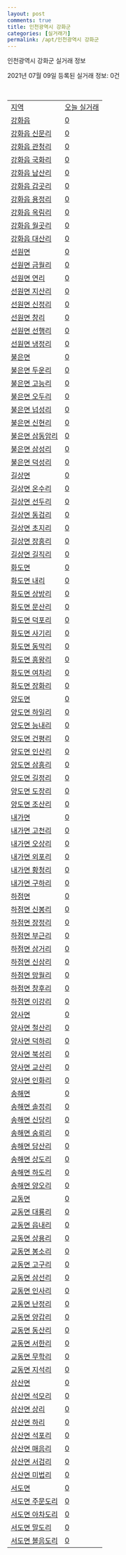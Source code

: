 ```yaml
---
layout: post
comments: true
title: 인천광역시 강화군
categories: [실거래가]
permalink: /apt/인천광역시 강화군
---
```


인천광역시 강화군 실거래 정보

2021년 07월 09일 등록된 실거래 정보: 0건

<script type="text/javascript">
  google.charts.load('current', {'packages':['corechart']});
  google.charts.setOnLoadCallback(drawChart);

  function drawChart() {
    var data = google.visualization.arrayToDataTable([['거래일', '매매', '전월세', '전매'], ['20-07', 14, 6, 0], ['20-08', 15, 4, 0], ['20-09', 8, 8, 0], ['20-10', 18, 1, 0], ['20-11', 12, 6, 0], ['20-12', 21, 4, 0], ['21-01', 17, 8, 0], ['21-02', 13, 9, 0], ['21-03', 29, 2, 0], ['21-04', 14, 2, 0], ['21-05', 14, 3, 0], ['21-06', 8, 3, 0], ['21-07', 0, 1, 0]]);

    var options = {
      title: '최근 1년간 유형별 거래량 추이',
      legend: { position: 'bottom' }
    };

    var chart = new google.visualization.LineChart(document.getElementById('columnchart_material'));
    chart.draw(data, (options));
  }
</script>

<div id="columnchart_material" style="width: 95%; margin-left: -35px"></div>
<br>
<table class="sortable">
  <tr>
    <td><a href="#">지역</a></td>
    <td><a href="#">오늘 실거래</a></td>
  </tr>

  
  <tr class="item">
    <td><a href="인천광역시 강화군 강화읍">강화읍</a></td>
    <td><a href="인천광역시 강화군 강화읍">0</a></td>
  </tr>
    

  <tr class="item">
    <td><a href="인천광역시 강화군 강화읍 신문리">강화읍 신문리</a></td>
    <td><a href="인천광역시 강화군 강화읍 신문리">0</a></td>
  </tr>
    

  <tr class="item">
    <td><a href="인천광역시 강화군 강화읍 관청리">강화읍 관청리</a></td>
    <td><a href="인천광역시 강화군 강화읍 관청리">0</a></td>
  </tr>
    

  <tr class="item">
    <td><a href="인천광역시 강화군 강화읍 국화리">강화읍 국화리</a></td>
    <td><a href="인천광역시 강화군 강화읍 국화리">0</a></td>
  </tr>
    

  <tr class="item">
    <td><a href="인천광역시 강화군 강화읍 남산리">강화읍 남산리</a></td>
    <td><a href="인천광역시 강화군 강화읍 남산리">0</a></td>
  </tr>
    

  <tr class="item">
    <td><a href="인천광역시 강화군 강화읍 갑곳리">강화읍 갑곳리</a></td>
    <td><a href="인천광역시 강화군 강화읍 갑곳리">0</a></td>
  </tr>
    

  <tr class="item">
    <td><a href="인천광역시 강화군 강화읍 용정리">강화읍 용정리</a></td>
    <td><a href="인천광역시 강화군 강화읍 용정리">0</a></td>
  </tr>
    

  <tr class="item">
    <td><a href="인천광역시 강화군 강화읍 옥림리">강화읍 옥림리</a></td>
    <td><a href="인천광역시 강화군 강화읍 옥림리">0</a></td>
  </tr>
    

  <tr class="item">
    <td><a href="인천광역시 강화군 강화읍 월곳리">강화읍 월곳리</a></td>
    <td><a href="인천광역시 강화군 강화읍 월곳리">0</a></td>
  </tr>
    

  <tr class="item">
    <td><a href="인천광역시 강화군 강화읍 대산리">강화읍 대산리</a></td>
    <td><a href="인천광역시 강화군 강화읍 대산리">0</a></td>
  </tr>
    

  <tr class="item">
    <td><a href="인천광역시 강화군 선원면">선원면</a></td>
    <td><a href="인천광역시 강화군 선원면">0</a></td>
  </tr>
    

  <tr class="item">
    <td><a href="인천광역시 강화군 선원면 금월리">선원면 금월리</a></td>
    <td><a href="인천광역시 강화군 선원면 금월리">0</a></td>
  </tr>
    

  <tr class="item">
    <td><a href="인천광역시 강화군 선원면 연리">선원면 연리</a></td>
    <td><a href="인천광역시 강화군 선원면 연리">0</a></td>
  </tr>
    

  <tr class="item">
    <td><a href="인천광역시 강화군 선원면 지산리">선원면 지산리</a></td>
    <td><a href="인천광역시 강화군 선원면 지산리">0</a></td>
  </tr>
    

  <tr class="item">
    <td><a href="인천광역시 강화군 선원면 신정리">선원면 신정리</a></td>
    <td><a href="인천광역시 강화군 선원면 신정리">0</a></td>
  </tr>
    

  <tr class="item">
    <td><a href="인천광역시 강화군 선원면 창리">선원면 창리</a></td>
    <td><a href="인천광역시 강화군 선원면 창리">0</a></td>
  </tr>
    

  <tr class="item">
    <td><a href="인천광역시 강화군 선원면 선행리">선원면 선행리</a></td>
    <td><a href="인천광역시 강화군 선원면 선행리">0</a></td>
  </tr>
    

  <tr class="item">
    <td><a href="인천광역시 강화군 선원면 냉정리">선원면 냉정리</a></td>
    <td><a href="인천광역시 강화군 선원면 냉정리">0</a></td>
  </tr>
    

  <tr class="item">
    <td><a href="인천광역시 강화군 불은면">불은면</a></td>
    <td><a href="인천광역시 강화군 불은면">0</a></td>
  </tr>
    

  <tr class="item">
    <td><a href="인천광역시 강화군 불은면 두운리">불은면 두운리</a></td>
    <td><a href="인천광역시 강화군 불은면 두운리">0</a></td>
  </tr>
    

  <tr class="item">
    <td><a href="인천광역시 강화군 불은면 고능리">불은면 고능리</a></td>
    <td><a href="인천광역시 강화군 불은면 고능리">0</a></td>
  </tr>
    

  <tr class="item">
    <td><a href="인천광역시 강화군 불은면 오두리">불은면 오두리</a></td>
    <td><a href="인천광역시 강화군 불은면 오두리">0</a></td>
  </tr>
    

  <tr class="item">
    <td><a href="인천광역시 강화군 불은면 넙성리">불은면 넙성리</a></td>
    <td><a href="인천광역시 강화군 불은면 넙성리">0</a></td>
  </tr>
    

  <tr class="item">
    <td><a href="인천광역시 강화군 불은면 신현리">불은면 신현리</a></td>
    <td><a href="인천광역시 강화군 불은면 신현리">0</a></td>
  </tr>
    

  <tr class="item">
    <td><a href="인천광역시 강화군 불은면 삼동암리">불은면 삼동암리</a></td>
    <td><a href="인천광역시 강화군 불은면 삼동암리">0</a></td>
  </tr>
    

  <tr class="item">
    <td><a href="인천광역시 강화군 불은면 삼성리">불은면 삼성리</a></td>
    <td><a href="인천광역시 강화군 불은면 삼성리">0</a></td>
  </tr>
    

  <tr class="item">
    <td><a href="인천광역시 강화군 불은면 덕성리">불은면 덕성리</a></td>
    <td><a href="인천광역시 강화군 불은면 덕성리">0</a></td>
  </tr>
    

  <tr class="item">
    <td><a href="인천광역시 강화군 길상면">길상면</a></td>
    <td><a href="인천광역시 강화군 길상면">0</a></td>
  </tr>
    

  <tr class="item">
    <td><a href="인천광역시 강화군 길상면 온수리">길상면 온수리</a></td>
    <td><a href="인천광역시 강화군 길상면 온수리">0</a></td>
  </tr>
    

  <tr class="item">
    <td><a href="인천광역시 강화군 길상면 선두리">길상면 선두리</a></td>
    <td><a href="인천광역시 강화군 길상면 선두리">0</a></td>
  </tr>
    

  <tr class="item">
    <td><a href="인천광역시 강화군 길상면 동검리">길상면 동검리</a></td>
    <td><a href="인천광역시 강화군 길상면 동검리">0</a></td>
  </tr>
    

  <tr class="item">
    <td><a href="인천광역시 강화군 길상면 초지리">길상면 초지리</a></td>
    <td><a href="인천광역시 강화군 길상면 초지리">0</a></td>
  </tr>
    

  <tr class="item">
    <td><a href="인천광역시 강화군 길상면 장흥리">길상면 장흥리</a></td>
    <td><a href="인천광역시 강화군 길상면 장흥리">0</a></td>
  </tr>
    

  <tr class="item">
    <td><a href="인천광역시 강화군 길상면 길직리">길상면 길직리</a></td>
    <td><a href="인천광역시 강화군 길상면 길직리">0</a></td>
  </tr>
    

  <tr class="item">
    <td><a href="인천광역시 강화군 화도면">화도면</a></td>
    <td><a href="인천광역시 강화군 화도면">0</a></td>
  </tr>
    

  <tr class="item">
    <td><a href="인천광역시 강화군 화도면 내리">화도면 내리</a></td>
    <td><a href="인천광역시 강화군 화도면 내리">0</a></td>
  </tr>
    

  <tr class="item">
    <td><a href="인천광역시 강화군 화도면 상방리">화도면 상방리</a></td>
    <td><a href="인천광역시 강화군 화도면 상방리">0</a></td>
  </tr>
    

  <tr class="item">
    <td><a href="인천광역시 강화군 화도면 문산리">화도면 문산리</a></td>
    <td><a href="인천광역시 강화군 화도면 문산리">0</a></td>
  </tr>
    

  <tr class="item">
    <td><a href="인천광역시 강화군 화도면 덕포리">화도면 덕포리</a></td>
    <td><a href="인천광역시 강화군 화도면 덕포리">0</a></td>
  </tr>
    

  <tr class="item">
    <td><a href="인천광역시 강화군 화도면 사기리">화도면 사기리</a></td>
    <td><a href="인천광역시 강화군 화도면 사기리">0</a></td>
  </tr>
    

  <tr class="item">
    <td><a href="인천광역시 강화군 화도면 동막리">화도면 동막리</a></td>
    <td><a href="인천광역시 강화군 화도면 동막리">0</a></td>
  </tr>
    

  <tr class="item">
    <td><a href="인천광역시 강화군 화도면 흥왕리">화도면 흥왕리</a></td>
    <td><a href="인천광역시 강화군 화도면 흥왕리">0</a></td>
  </tr>
    

  <tr class="item">
    <td><a href="인천광역시 강화군 화도면 여차리">화도면 여차리</a></td>
    <td><a href="인천광역시 강화군 화도면 여차리">0</a></td>
  </tr>
    

  <tr class="item">
    <td><a href="인천광역시 강화군 화도면 장화리">화도면 장화리</a></td>
    <td><a href="인천광역시 강화군 화도면 장화리">0</a></td>
  </tr>
    

  <tr class="item">
    <td><a href="인천광역시 강화군 양도면">양도면</a></td>
    <td><a href="인천광역시 강화군 양도면">0</a></td>
  </tr>
    

  <tr class="item">
    <td><a href="인천광역시 강화군 양도면 하일리">양도면 하일리</a></td>
    <td><a href="인천광역시 강화군 양도면 하일리">0</a></td>
  </tr>
    

  <tr class="item">
    <td><a href="인천광역시 강화군 양도면 능내리">양도면 능내리</a></td>
    <td><a href="인천광역시 강화군 양도면 능내리">0</a></td>
  </tr>
    

  <tr class="item">
    <td><a href="인천광역시 강화군 양도면 건평리">양도면 건평리</a></td>
    <td><a href="인천광역시 강화군 양도면 건평리">0</a></td>
  </tr>
    

  <tr class="item">
    <td><a href="인천광역시 강화군 양도면 인산리">양도면 인산리</a></td>
    <td><a href="인천광역시 강화군 양도면 인산리">0</a></td>
  </tr>
    

  <tr class="item">
    <td><a href="인천광역시 강화군 양도면 삼흥리">양도면 삼흥리</a></td>
    <td><a href="인천광역시 강화군 양도면 삼흥리">0</a></td>
  </tr>
    

  <tr class="item">
    <td><a href="인천광역시 강화군 양도면 길정리">양도면 길정리</a></td>
    <td><a href="인천광역시 강화군 양도면 길정리">0</a></td>
  </tr>
    

  <tr class="item">
    <td><a href="인천광역시 강화군 양도면 도장리">양도면 도장리</a></td>
    <td><a href="인천광역시 강화군 양도면 도장리">0</a></td>
  </tr>
    

  <tr class="item">
    <td><a href="인천광역시 강화군 양도면 조산리">양도면 조산리</a></td>
    <td><a href="인천광역시 강화군 양도면 조산리">0</a></td>
  </tr>
    

  <tr class="item">
    <td><a href="인천광역시 강화군 내가면">내가면</a></td>
    <td><a href="인천광역시 강화군 내가면">0</a></td>
  </tr>
    

  <tr class="item">
    <td><a href="인천광역시 강화군 내가면 고천리">내가면 고천리</a></td>
    <td><a href="인천광역시 강화군 내가면 고천리">0</a></td>
  </tr>
    

  <tr class="item">
    <td><a href="인천광역시 강화군 내가면 오상리">내가면 오상리</a></td>
    <td><a href="인천광역시 강화군 내가면 오상리">0</a></td>
  </tr>
    

  <tr class="item">
    <td><a href="인천광역시 강화군 내가면 외포리">내가면 외포리</a></td>
    <td><a href="인천광역시 강화군 내가면 외포리">0</a></td>
  </tr>
    

  <tr class="item">
    <td><a href="인천광역시 강화군 내가면 황청리">내가면 황청리</a></td>
    <td><a href="인천광역시 강화군 내가면 황청리">0</a></td>
  </tr>
    

  <tr class="item">
    <td><a href="인천광역시 강화군 내가면 구하리">내가면 구하리</a></td>
    <td><a href="인천광역시 강화군 내가면 구하리">0</a></td>
  </tr>
    

  <tr class="item">
    <td><a href="인천광역시 강화군 하점면">하점면</a></td>
    <td><a href="인천광역시 강화군 하점면">0</a></td>
  </tr>
    

  <tr class="item">
    <td><a href="인천광역시 강화군 하점면 신봉리">하점면 신봉리</a></td>
    <td><a href="인천광역시 강화군 하점면 신봉리">0</a></td>
  </tr>
    

  <tr class="item">
    <td><a href="인천광역시 강화군 하점면 장정리">하점면 장정리</a></td>
    <td><a href="인천광역시 강화군 하점면 장정리">0</a></td>
  </tr>
    

  <tr class="item">
    <td><a href="인천광역시 강화군 하점면 부근리">하점면 부근리</a></td>
    <td><a href="인천광역시 강화군 하점면 부근리">0</a></td>
  </tr>
    

  <tr class="item">
    <td><a href="인천광역시 강화군 하점면 삼거리">하점면 삼거리</a></td>
    <td><a href="인천광역시 강화군 하점면 삼거리">0</a></td>
  </tr>
    

  <tr class="item">
    <td><a href="인천광역시 강화군 하점면 신삼리">하점면 신삼리</a></td>
    <td><a href="인천광역시 강화군 하점면 신삼리">0</a></td>
  </tr>
    

  <tr class="item">
    <td><a href="인천광역시 강화군 하점면 망월리">하점면 망월리</a></td>
    <td><a href="인천광역시 강화군 하점면 망월리">0</a></td>
  </tr>
    

  <tr class="item">
    <td><a href="인천광역시 강화군 하점면 창후리">하점면 창후리</a></td>
    <td><a href="인천광역시 강화군 하점면 창후리">0</a></td>
  </tr>
    

  <tr class="item">
    <td><a href="인천광역시 강화군 하점면 이강리">하점면 이강리</a></td>
    <td><a href="인천광역시 강화군 하점면 이강리">0</a></td>
  </tr>
    

  <tr class="item">
    <td><a href="인천광역시 강화군 양사면">양사면</a></td>
    <td><a href="인천광역시 강화군 양사면">0</a></td>
  </tr>
    

  <tr class="item">
    <td><a href="인천광역시 강화군 양사면 철산리">양사면 철산리</a></td>
    <td><a href="인천광역시 강화군 양사면 철산리">0</a></td>
  </tr>
    

  <tr class="item">
    <td><a href="인천광역시 강화군 양사면 덕하리">양사면 덕하리</a></td>
    <td><a href="인천광역시 강화군 양사면 덕하리">0</a></td>
  </tr>
    

  <tr class="item">
    <td><a href="인천광역시 강화군 양사면 북성리">양사면 북성리</a></td>
    <td><a href="인천광역시 강화군 양사면 북성리">0</a></td>
  </tr>
    

  <tr class="item">
    <td><a href="인천광역시 강화군 양사면 교산리">양사면 교산리</a></td>
    <td><a href="인천광역시 강화군 양사면 교산리">0</a></td>
  </tr>
    

  <tr class="item">
    <td><a href="인천광역시 강화군 양사면 인화리">양사면 인화리</a></td>
    <td><a href="인천광역시 강화군 양사면 인화리">0</a></td>
  </tr>
    

  <tr class="item">
    <td><a href="인천광역시 강화군 송해면">송해면</a></td>
    <td><a href="인천광역시 강화군 송해면">0</a></td>
  </tr>
    

  <tr class="item">
    <td><a href="인천광역시 강화군 송해면 솔정리">송해면 솔정리</a></td>
    <td><a href="인천광역시 강화군 송해면 솔정리">0</a></td>
  </tr>
    

  <tr class="item">
    <td><a href="인천광역시 강화군 송해면 신당리">송해면 신당리</a></td>
    <td><a href="인천광역시 강화군 송해면 신당리">0</a></td>
  </tr>
    

  <tr class="item">
    <td><a href="인천광역시 강화군 송해면 숭뢰리">송해면 숭뢰리</a></td>
    <td><a href="인천광역시 강화군 송해면 숭뢰리">0</a></td>
  </tr>
    

  <tr class="item">
    <td><a href="인천광역시 강화군 송해면 당산리">송해면 당산리</a></td>
    <td><a href="인천광역시 강화군 송해면 당산리">0</a></td>
  </tr>
    

  <tr class="item">
    <td><a href="인천광역시 강화군 송해면 상도리">송해면 상도리</a></td>
    <td><a href="인천광역시 강화군 송해면 상도리">0</a></td>
  </tr>
    

  <tr class="item">
    <td><a href="인천광역시 강화군 송해면 하도리">송해면 하도리</a></td>
    <td><a href="인천광역시 강화군 송해면 하도리">0</a></td>
  </tr>
    

  <tr class="item">
    <td><a href="인천광역시 강화군 송해면 양오리">송해면 양오리</a></td>
    <td><a href="인천광역시 강화군 송해면 양오리">0</a></td>
  </tr>
    

  <tr class="item">
    <td><a href="인천광역시 강화군 교동면">교동면</a></td>
    <td><a href="인천광역시 강화군 교동면">0</a></td>
  </tr>
    

  <tr class="item">
    <td><a href="인천광역시 강화군 교동면 대룡리">교동면 대룡리</a></td>
    <td><a href="인천광역시 강화군 교동면 대룡리">0</a></td>
  </tr>
    

  <tr class="item">
    <td><a href="인천광역시 강화군 교동면 읍내리">교동면 읍내리</a></td>
    <td><a href="인천광역시 강화군 교동면 읍내리">0</a></td>
  </tr>
    

  <tr class="item">
    <td><a href="인천광역시 강화군 교동면 상용리">교동면 상용리</a></td>
    <td><a href="인천광역시 강화군 교동면 상용리">0</a></td>
  </tr>
    

  <tr class="item">
    <td><a href="인천광역시 강화군 교동면 봉소리">교동면 봉소리</a></td>
    <td><a href="인천광역시 강화군 교동면 봉소리">0</a></td>
  </tr>
    

  <tr class="item">
    <td><a href="인천광역시 강화군 교동면 고구리">교동면 고구리</a></td>
    <td><a href="인천광역시 강화군 교동면 고구리">0</a></td>
  </tr>
    

  <tr class="item">
    <td><a href="인천광역시 강화군 교동면 삼선리">교동면 삼선리</a></td>
    <td><a href="인천광역시 강화군 교동면 삼선리">0</a></td>
  </tr>
    

  <tr class="item">
    <td><a href="인천광역시 강화군 교동면 인사리">교동면 인사리</a></td>
    <td><a href="인천광역시 강화군 교동면 인사리">0</a></td>
  </tr>
    

  <tr class="item">
    <td><a href="인천광역시 강화군 교동면 난정리">교동면 난정리</a></td>
    <td><a href="인천광역시 강화군 교동면 난정리">0</a></td>
  </tr>
    

  <tr class="item">
    <td><a href="인천광역시 강화군 교동면 양갑리">교동면 양갑리</a></td>
    <td><a href="인천광역시 강화군 교동면 양갑리">0</a></td>
  </tr>
    

  <tr class="item">
    <td><a href="인천광역시 강화군 교동면 동산리">교동면 동산리</a></td>
    <td><a href="인천광역시 강화군 교동면 동산리">0</a></td>
  </tr>
    

  <tr class="item">
    <td><a href="인천광역시 강화군 교동면 서한리">교동면 서한리</a></td>
    <td><a href="인천광역시 강화군 교동면 서한리">0</a></td>
  </tr>
    

  <tr class="item">
    <td><a href="인천광역시 강화군 교동면 무학리">교동면 무학리</a></td>
    <td><a href="인천광역시 강화군 교동면 무학리">0</a></td>
  </tr>
    

  <tr class="item">
    <td><a href="인천광역시 강화군 교동면 지석리">교동면 지석리</a></td>
    <td><a href="인천광역시 강화군 교동면 지석리">0</a></td>
  </tr>
    

  <tr class="item">
    <td><a href="인천광역시 강화군 삼산면">삼산면</a></td>
    <td><a href="인천광역시 강화군 삼산면">0</a></td>
  </tr>
    

  <tr class="item">
    <td><a href="인천광역시 강화군 삼산면 석모리">삼산면 석모리</a></td>
    <td><a href="인천광역시 강화군 삼산면 석모리">0</a></td>
  </tr>
    

  <tr class="item">
    <td><a href="인천광역시 강화군 삼산면 상리">삼산면 상리</a></td>
    <td><a href="인천광역시 강화군 삼산면 상리">0</a></td>
  </tr>
    

  <tr class="item">
    <td><a href="인천광역시 강화군 삼산면 하리">삼산면 하리</a></td>
    <td><a href="인천광역시 강화군 삼산면 하리">0</a></td>
  </tr>
    

  <tr class="item">
    <td><a href="인천광역시 강화군 삼산면 석포리">삼산면 석포리</a></td>
    <td><a href="인천광역시 강화군 삼산면 석포리">0</a></td>
  </tr>
    

  <tr class="item">
    <td><a href="인천광역시 강화군 삼산면 매음리">삼산면 매음리</a></td>
    <td><a href="인천광역시 강화군 삼산면 매음리">0</a></td>
  </tr>
    

  <tr class="item">
    <td><a href="인천광역시 강화군 삼산면 서검리">삼산면 서검리</a></td>
    <td><a href="인천광역시 강화군 삼산면 서검리">0</a></td>
  </tr>
    

  <tr class="item">
    <td><a href="인천광역시 강화군 삼산면 미법리">삼산면 미법리</a></td>
    <td><a href="인천광역시 강화군 삼산면 미법리">0</a></td>
  </tr>
    

  <tr class="item">
    <td><a href="인천광역시 강화군 서도면">서도면</a></td>
    <td><a href="인천광역시 강화군 서도면">0</a></td>
  </tr>
    

  <tr class="item">
    <td><a href="인천광역시 강화군 서도면 주문도리">서도면 주문도리</a></td>
    <td><a href="인천광역시 강화군 서도면 주문도리">0</a></td>
  </tr>
    

  <tr class="item">
    <td><a href="인천광역시 강화군 서도면 아차도리">서도면 아차도리</a></td>
    <td><a href="인천광역시 강화군 서도면 아차도리">0</a></td>
  </tr>
    

  <tr class="item">
    <td><a href="인천광역시 강화군 서도면 말도리">서도면 말도리</a></td>
    <td><a href="인천광역시 강화군 서도면 말도리">0</a></td>
  </tr>
    

  <tr class="item">
    <td><a href="인천광역시 강화군 서도면 볼음도리">서도면 볼음도리</a></td>
    <td><a href="인천광역시 강화군 서도면 볼음도리">0</a></td>
  </tr>
    


</table>


    